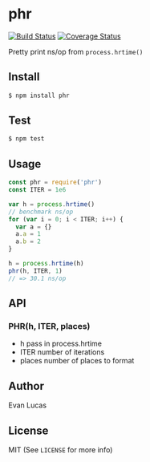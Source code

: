 # phr

[![Build Status](https://travis-ci.org/evanlucas/phr.svg)](https://travis-ci.org/evanlucas/phr)
[![Coverage Status](https://coveralls.io/repos/evanlucas/phr/badge.svg?branch=master&service=github)](https://coveralls.io/github/evanlucas/phr?branch=master)

Pretty print ns/op from `process.hrtime()`

## Install

```bash
$ npm install phr
```

## Test

```bash
$ npm test
```

## Usage

```js
const phr = require('phr')
const ITER = 1e6

var h = process.hrtime()
// benchmark ns/op
for (var i = 0; i < ITER; i++) {
  var a = {}
  a.a = 1
  a.b = 2
}

h = process.hrtime(h)
phr(h, ITER, 1)
// => 30.1 ns/op
```

## API

### PHR(h, ITER, places)

- h pass in process.hrtime
- ITER number of iterations
- places number of places to format

## Author

Evan Lucas

## License

MIT (See `LICENSE` for more info)
